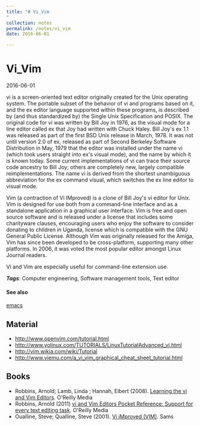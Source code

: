 ```yaml
---
title: "# Vi_Vim
"
collection: notes
permalink: /notes/vi_vim
date: 2016-06-01

---
```


# Vi_Vim

2016-06-01

vi is a screen-oriented text editor originally created for the Unix operating system. The portable subset of the behavior of vi and programs based on it, and the ex editor language supported within these programs, is described by (and thus standardized by) the Single Unix Specification and POSIX.
The original code for vi was written by Bill Joy in 1976, as the visual mode for a line editor called ex that Joy had written with Chuck Haley. Bill Joy's ex 1.1 was released as part of the first BSD Unix release in March, 1978. It was not until version 2.0 of ex, released as part of Second Berkeley Software Distribution in May, 1979 that the editor was installed under the name vi (which took users straight into ex's visual mode), and the name by which it is known today. Some current implementations of vi can trace their source code ancestry to Bill Joy; others are completely new, largely compatible reimplementations.
The name vi is derived from the shortest unambiguous abbreviation for the ex command visual, which switches the ex line editor to visual mode.

Vim (a contraction of Vi IMproved) is a clone of Bill Joy's vi editor for Unix. Vim is designed for use both from a command-line interface and as a standalone application in a graphical user interface. Vim is free and open source software and is released under a license that includes some charityware clauses, encouraging users who enjoy the software to consider donating to children in Uganda, license which is compatible with the GNU General Public License.
Although Vim was originally released for the Amiga, Vim has since been developed to be cross-platform, supporting many other platforms. In 2006, it was voted the most popular editor amongst Linux Journal readers.

Vi and Vim are especially useful for command-line extension use.

***Tags***: Computer engineering, Software management tools, Text editor

#### See also
[emacs](/notes/emacs)

## Material
* http://www.openvim.com/tutorial.html
* http://www.yolinux.com/TUTORIALS/LinuxTutorialAdvanced_vi.html
* http://vim.wikia.com/wiki/Tutorial
* http://www.viemu.com/a_vi_vim_graphical_cheat_sheet_tutorial.html


## Books
* Robbins, Arnold; Lamb, Linda ; Hannah, Elbert (2008). [Learning the vi and Vim Editors](https://www.goodreads.com/book/show/2403747.Learning_the_vi_and_Vim_Editors). O'Reilly Media
* Robbins, Arnold (2011) [vi and Vim Editors Pocket Reference: Support for every text editing task](https://www.goodreads.com/book/show/9787030-vi-and-vim-editors-pocket-reference). O'Reilly Media
* Oualline, Steve; Qualline, Steve (2001). [Vi iMproved (VIM)](https://www.goodreads.com/book/show/255108.VI_Improved). Sams


